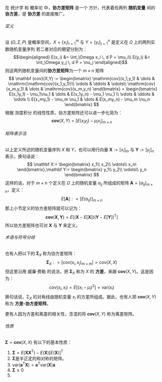 在 统计学 和 概率论 中，**协方差矩阵** 是一个 方针，代表着任两列 **随机变量** 间的 **协方差**，是 **协方差** 的直接推广。

###### 定义
设 $(\Omega,\Sigma,P)$ 是概率空间，$X = \{x_i\}_{i=1}^m$ 与 $Y = \{y_i\}_{j=1}^n$ 是定义在 $\Omega$ 上的两列实数随机变量序列
若二者对应的期望分别为：
$$\begin{aligned}
E(x_i) &= \int_\Omega x_i \, d P = \mu_i\\
E(y_i) &= \int_\Omega y_j \, d P = \nu_j
\end{aligned}$$
则这两列随机变量间的**协方差矩阵**为一个 $m\times n$ 矩阵
$$
\mathbf {cov}(X,Y) := \begin{bmatrix}
\mathrm{cov}(x_1,y_1) & \dots & \mathrm{\mathrm{cov}(x_1,y_1)}\\ 
\vdots & \ddots & \vdots\\
\mathrm{cov}(x_m,y_1) & \dots & \mathrm{cov}(x_m,y_n)
\end{bmatrix} = 
\begin{bmatrix}
E(x_1y_1) - \mu_1\nu_1 & \dots & E(x_1y_n) - \mu_1 \nu_1 \\
\vdots & \ddots & \vdots \\
E(x_my_1) - \mu_m \nu_1 & \dots & E(x_my_n) - \mu_m \nu_n
\end{bmatrix}
$$
根据 测度积分 的线性性质，协方差矩阵还可以进一步化简为：
$$
\mathbf{cov} (X,Y) = [E(x_iy_j) - \mu_i\nu_j]_{m\times n}
$$
###### 矩阵表示法
以上定义所述的随机变量序列 $X$ 和 $Y$，也可以用行向量 $\mathbf X :=[x_i]_m$ 与 $\mathbf Y := [y_j]_n$ 表示，换句话说：
$$
\mathbf X:=
\begin{bmatrix}
x_1\\
x_2\\
\vdots\\
x_m
\end{bmatrix},\mathbf Y:=
\begin{bmatrix}
y_1\\
y_2\\
\vdots\\
y_n
\end{bmatrix}
$$
这样的话，对于 $m\times n$ 个定义在 $\Omega$ 上的随机变量 $a_{ij}$ 所组成的矩阵 $\mathbf A = [a_{ij}]_{m\times n}$，定义：
$$
E[\mathbf A] : = [E(a_{ij})]_{m\times n}
$$
那上小节定义的协方差矩阵就可以记为：
$$
\mathbf{cov}(\mathbf X, \mathbf Y) = E \left[(\mathbf X-E[\mathbf X])(\mathbf Y-E[\mathbf Y])^{\mathrm T} \right]
$$
所以协方差矩阵也可对 $\mathbf X$ 与 $\mathbf Y$ 来定义。

###### 术语与符号分歧
也有人把以下的 $\mathbf \Sigma_X$ 称为协方差矩阵：
$$
\mathbf \Sigma_X : = [\mathrm{cov}(x_i,x_j)_{m\times m}] = \mathrm{cov}(X,X)
$$
但这里沿用 威廉·费勒 的说法，把 $\mathbf \Sigma_X$ 称为 $X$ 的 **方差**，来跟 $\mathbf{cov}(X,Y)$。这是因为：
$$
\mathrm{cov} (x_i,x_i) =E[(x_i-\mu_i)^2] = \mathrm{var} (x_i)
$$
换句话说，$\mathrm \Sigma_X$ 的对角线由随机变量 $x_i$ 的方差所组成。据此，也有人把 $\mathbf {cov}(X,Y)$ 称为 **方差-协方差矩阵**。

更有人因为方差和离差的相关性，含混的将 $\mathbf {cov}(X,Y)$ 称为离差矩阵。

###### 性质
$\mathbf \Sigma = \mathbf {cov} (X,X)$ 有以下的基本性质：
1. $\mathbf \Sigma = E(\mathbf X \mathbf X^{\mathrm T}) - E(\mathbf X) [E(\mathbf X)]^{\mathrm T}$
2. $\mathbf \Sigma$是半正定的和对称的矩阵。
3. $\mathrm{var} (\mathbf a^{\mathrm T}\mathbf X) = \mathbf a^{\mathrm T} \mathrm{var} (\mathbf X) \mathbf a$
4. $\mathbf \Sigma \ge 0$
5. 